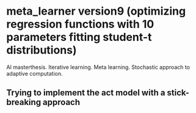 # meta_learner version9 (optimizing regression functions with 10 parameters fitting student-t distributions)
AI masterthesis. Iterative learning. Meta learning. Stochastic approach to adaptive computation.

## Trying to implement the act model with a stick-breaking approach
